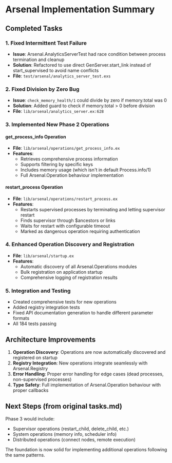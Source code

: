 # Arsenal Implementation Summary

## Completed Tasks

### 1. Fixed Intermittent Test Failure
- **Issue**: Arsenal.AnalyticsServerTest had race condition between process termination and cleanup
- **Solution**: Refactored to use direct GenServer.start_link instead of start_supervised to avoid name conflicts
- **File**: `test/arsenal/analytics_server_test.exs`

### 2. Fixed Division by Zero Bug
- **Issue**: `check_memory_health/1` could divide by zero if memory.total was 0
- **Solution**: Added guard to check if memory.total > 0 before division
- **File**: `lib/arsenal/analytics_server.ex:628`

### 3. Implemented New Phase 2 Operations

#### get_process_info Operation
- **File**: `lib/arsenal/operations/get_process_info.ex`
- **Features**:
  - Retrieves comprehensive process information
  - Supports filtering by specific keys
  - Includes memory usage (which isn't in default Process.info/1)
  - Full Arsenal.Operation behaviour implementation
  
#### restart_process Operation  
- **File**: `lib/arsenal/operations/restart_process.ex`
- **Features**:
  - Restarts supervised processes by terminating and letting supervisor restart
  - Finds supervisor through $ancestors or links
  - Waits for restart with configurable timeout
  - Marked as dangerous operation requiring authentication

### 4. Enhanced Operation Discovery and Registration
- **File**: `lib/arsenal/startup.ex`
- **Features**:
  - Automatic discovery of all Arsenal.Operations modules
  - Bulk registration on application startup
  - Comprehensive logging of registration results

### 5. Integration and Testing
- Created comprehensive tests for new operations
- Added registry integration tests
- Fixed API documentation generation to handle different parameter formats
- All 184 tests passing

## Architecture Improvements

1. **Operation Discovery**: Operations are now automatically discovered and registered on startup
2. **Registry Integration**: New operations integrate seamlessly with Arsenal.Registry
3. **Error Handling**: Proper error handling for edge cases (dead processes, non-supervised processes)
4. **Type Safety**: Full implementation of Arsenal.Operation behaviour with proper callbacks

## Next Steps (from original tasks.md)

Phase 3 would include:
- Supervisor operations (restart_child, delete_child, etc.)
- System operations (memory info, scheduler info)
- Distributed operations (connect nodes, remote execution)

The foundation is now solid for implementing additional operations following the same patterns.